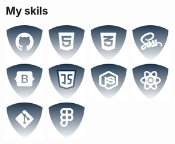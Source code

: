 # <h1>My skils</h1>
![Github](./img/github.svg) &nbsp;
![html5](./img/html.svg) &nbsp;
![css](./img/css.svg) &nbsp;
![Sass](./img/sass.svg) &nbsp;
![Botstrap](./img/bootstrap.svg) &nbsp;
![JS](./img/js.svg) &nbsp;
![NodeJS](./img/nodejs.svg) &nbsp;
![ReactJS](./img/reactjs.svg) &nbsp;
![Git](./img/git.svg) &nbsp;
![Figma](./img/figma.svg) &nbsp;

